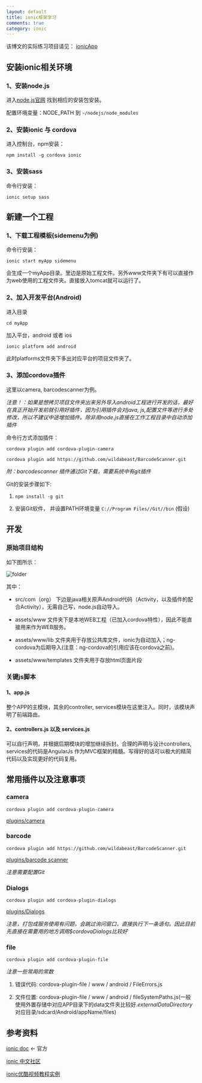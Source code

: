 ```yaml
---
layout: default
title: ionic框架学习
comments: true
category: ionic
---
```



该博文的实际练习项目请见： [ionicApp](https://github.com/WengShengyuan/ionicApp) 


## 安装ionic相关环境

### 1、安装node.js

进入[node.js官网](https://nodejs.org/) 找到相应的安装包安装。

配置环境变量：NODE_PATH 到 `~/nodejs/node_modules`

### 2、安装ionic 与 cordova

进入控制台，npm安装：

`npm install -g cordova ionic`

### 3、安装sass

命令行安装： 

`ionic setup sass`

## 新建一个工程


### 1、下载工程模板(sidemenu为例)

命令行安装： 

`ionic start myApp sidemenu`

会生成一个myApp目录。里边是原始工程文件。另外www文件夹下有可以直接作为web使用的工程文件夹。直接放入tomcat就可以运行了。


### 2、加入开发平台(Android)

进入目录

`cd myApp`

加入平台，android 或者 ios

`ionic platform add android`

此时platforms文件夹下多出对应平台的项目文件夹了。

### 3、添加cordova插件

这里以camera, barcodescanner为例。

*注意！：如果是想拷贝项目文件夹出来另外导入android工程进行开发的话，最好在真正开始开发前就引用好插件，因为引用插件会对java, js,配置文件等进行多处修改，所以不建议中途增加插件。除非用node.js直接在工作工程目录中自动添加插件*

命令行方式添加插件：

`cordova plugin add cordova-plugin-camera`

`cordova plugin add https://github.com/wildabeast/BarcodeScanner.git`

*附：barcodescanner 插件通过Git下载，需要系统中有git插件*

Git的安装步骤如下:

1. `npm install -g git`

2. 安装Git软件， 并设置PATH环境变量 `C://Program Files//Git//bin` (假设)

## 开发

### 原始项目结构

如下图所示：

![folder]({{site.baseurl}}/images/post_images/2015-05-27-ionic-ionicstart/folder.jpg)

其中：

* src/com（org） 下边是java相关原声Android代码（Activity，以及插件的配合Activity），无需自己写，node.js自动导入。

* assets/www 文件夹下是本地WEB工程（已加入cordova特性），因此不能直接用来作为WEB服务。

* assets/www/lib 文件夹用于存放公共库文件，ionic为自动加入；ng-cordova为后期导入(注意：ng-cordova的引用应该在cordova之前)。

* assets/www/templates 文件夹用于存放html页面片段

### 关键js脚本

#### 1、app.js

整个APP的主模块，其余的controller, services模块在这里注入。同时，该模块声明了前端路由。


#### 2、controllers.js 以及  services.js

可以自行声明，并根据后期模块的增加继续拆封。合理的声明与设计controllers, services的代码是AngularJs 作为MVC框架的精髓。写得好的话可以极大的精简代码以及实现更好的代码复用。


## 常用插件以及注意事项

### camera

`cordova plugin add cordova-plugin-camera`

[plugins/camera](ngcordova.com/docs/plugins/camera)


### barcode

`cordova plugin add https://github.com/wildabeast/BarcodeScanner.git`

[plugins/barcode scanner](ngcordova.com/docs/plugins/barcodeScanner)

*注意需要配置Git*

### Dialogs

`cordova plugin add cordova-plugin-dialogs`

[plugins/Dialogs](ngcordova.com/docs/plugins/dialogs)

*注意，打包成服务使用有问题，会跳过询问窗口，直接执行下一条语句。因此目前先直接在需要用的地方调用$cordovaDialogs比较好*

### file

`cordova plugin add cordova-plugin-file`

*注意一些常用的常数*

1. 错误代码: cordova-plugin-file / www / android / FileErrors.js

2. 文件位置: cordova-plugin-file / www / android / fileSystemPaths.js(一般使用外置存储中对应APP目录下的data文件夹比较好.*externalDataDirectory* 对应目录/sdcard/Android/appName/files)


## 参考资料

[ionic doc](http://www.ionicframework.com/docs/) <- 官方

[ionic 中文社区](http://ionichina.com/) 

[ionic优酷视频教程实例](http://v.youku.com/v_show/id_XOTM3MDMzOTY0.html?from=s1.8-1-1.2)